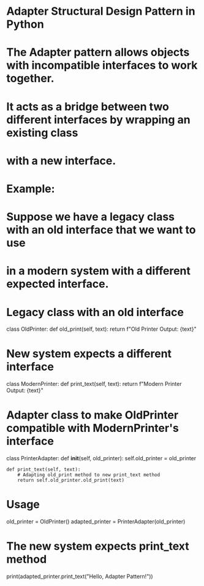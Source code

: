 # Adapter Structural Design Pattern in Python

# The Adapter pattern allows objects with incompatible interfaces to work together.
# It acts as a bridge between two different interfaces by wrapping an existing class
# with a new interface.

# Example:
# Suppose we have a legacy class with an old interface that we want to use
# in a modern system with a different expected interface.

# Legacy class with an old interface
class OldPrinter:
    def old_print(self, text):
        return f"Old Printer Output: {text}"

# New system expects a different interface
class ModernPrinter:
    def print_text(self, text):
        return f"Modern Printer Output: {text}"

# Adapter class to make OldPrinter compatible with ModernPrinter's interface
class PrinterAdapter:
    def __init__(self, old_printer):
        self.old_printer = old_printer
    
    def print_text(self, text):
        # Adapting old_print method to new print_text method
        return self.old_printer.old_print(text)

# Usage
old_printer = OldPrinter()
adapted_printer = PrinterAdapter(old_printer)

# The new system expects print_text method
print(adapted_printer.print_text("Hello, Adapter Pattern!"))
